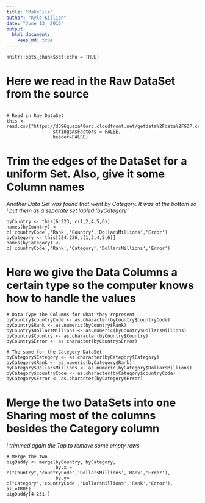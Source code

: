 ```yaml
---
title: "MakeFile"
author: "Kyle Killion"
date: "June 13, 2016"
output:
  html_document:
    keep_md: true
---
```


```{r setup, include=FALSE}
knitr::opts_chunk$set(echo = TRUE)
```

# Here we read in the Raw DataSet from the source

```{r}

# Read in Raw DataSet
this <- read.csv("https://d396qusza40orc.cloudfront.net/getdata%2Fdata%2FGDP.csv", 
                 stringsAsFactors = FALSE,
                 header=FALSE)
```

# Trim the edges of the DataSet for a uniform Set. Also, give it some Column names
*Another Data Set was found that went by Category. It was at the bottom so I put them as a separate set labled 'byCategory'*
```{r}
byCountry <- this[6:223, c(1,2,4,5,6)]
names(byCountry) <- c('countryCode','Rank','Country','DollarsMillions','Error')
byCategory <- this[224:236,c(1,2,4,5,6)]
names(byCategory) <- c('countryCode','Rank','Category','DollarsMillions','Error')
```

# Here we give the Data Columns a certain type so the computer knows how to handle the values

```{r}
# Data Type the Columns for what they represent
byCountry$countryCode <- as.character(byCountry$countryCode)
byCountry$Rank <- as.numeric(byCountry$Rank)
byCountry$DollarsMillions <- as.numeric(byCountry$DollarsMillions)
byCountry$Country <- as.character(byCountry$Country)
byCountry$Error <- as.character(byCountry$Error)

# The same for the Category DataSet
byCategory$Category <- as.character(byCategory$Category)
byCategory$Rank <- as.numeric(byCategory$Rank)
byCategory$DollarsMillions <- as.numeric(byCategory$DollarsMillions)
byCategory$countryCode <- as.character(byCategory$countryCode)
byCategory$Error <- as.character(byCategory$Error)

```


# Merge the two DataSets into one Sharing most of the columns besides the Category column
*I trimmed again the Top to remove some empty rows*

```{r}
# Merge the two
bigDaddy <- merge(byCountry, byCategory, 
                  by.x = c("Country",'countryCode','DollarsMillions','Rank','Error'), 
                  by.y= c("Category",'countryCode','DollarsMillions','Rank','Error'), all=TRUE)
bigDaddy[4:231,]
```

